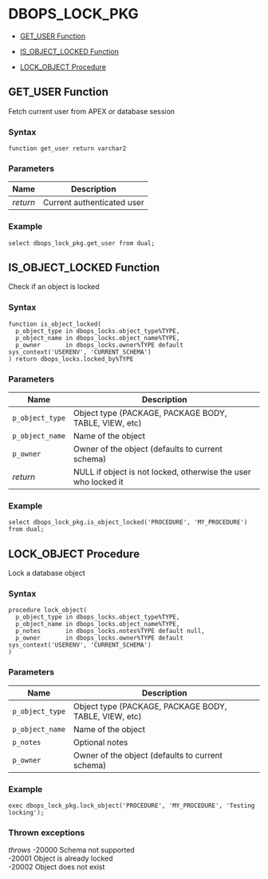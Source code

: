 # DBOPS_LOCK_PKG






 
- [GET_USER Function](#get_user)
 
- [IS_OBJECT_LOCKED Function](#is_object_locked)
 
- [LOCK_OBJECT Procedure](#lock_object)












 
## GET_USER Function<a name="get_user"></a>


<p>
<p>Fetch current user from APEX or database session</p>
</p>

### Syntax
```plsql
function get_user return varchar2
```

### Parameters
Name | Description
--- | ---
*return* | Current authenticated user
 
 


### Example
```plsql
select dbops_lock_pkg.get_user from dual;
```



 
## IS_OBJECT_LOCKED Function<a name="is_object_locked"></a>


<p>
<p>Check if an object is locked</p>
</p>

### Syntax
```plsql
function is_object_locked(
  p_object_type in dbops_locks.object_type%TYPE, 
  p_object_name in dbops_locks.object_name%TYPE,
  p_owner       in dbops_locks.owner%TYPE default sys_context('USERENV', 'CURRENT_SCHEMA') 
) return dbops_locks.locked_by%TYPE
```

### Parameters
Name | Description
--- | ---
`p_object_type` | Object type (PACKAGE, PACKAGE BODY, TABLE, VIEW, etc)
`p_object_name` | Name of the object
`p_owner` | Owner of the object (defaults to current schema)
*return* | NULL if object is not locked, otherwise the user who locked it
 
 


### Example
```plsql
select dbops_lock_pkg.is_object_locked('PROCEDURE', 'MY_PROCEDURE') from dual;
```



 
## LOCK_OBJECT Procedure<a name="lock_object"></a>


<p>
<p>Lock a database object</p>
</p>

### Syntax
```plsql
procedure lock_object(
  p_object_type in dbops_locks.object_type%TYPE, 
  p_object_name in dbops_locks.object_name%TYPE,
  p_notes       in dbops_locks.notes%TYPE default null,
  p_owner       in dbops_locks.owner%TYPE default sys_context('USERENV', 'CURRENT_SCHEMA')
)
```

### Parameters
Name | Description
--- | ---
`p_object_type` | Object type (PACKAGE, PACKAGE BODY, TABLE, VIEW, etc)
`p_object_name` | Name of the object
`p_notes` | Optional notes
`p_owner` | Owner of the object (defaults to current schema)
 
 


### Example
```plsql
exec dbops_lock_pkg.lock_object('PROCEDURE', 'MY_PROCEDURE', 'Testing locking');
```

### Thrown exceptions
*throws* -20000 Schema not supported<br />
-20001 Object is already locked<br />
-20002 Object does not exist


 

